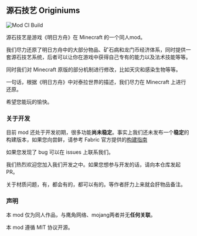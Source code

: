 ## 源石技艺 Originiums

![Mod CI Build](https://github.com/yaesey/Originiums/workflows/.github/workflows/gradle.yml/badge.svg)

源石技艺是游戏《明日方舟》在 Minecraft 的一个同人mod。

我们尽力还原了明日方舟中的大部分物品、矿石病和龙门币经济体系，同时提供一套源石技艺系统，后者可以让你在游戏中获得自己专有的能力以及法术技能等等。

同时我们对 Minecraft 原版的部分机制进行修改，比如天灾和感染生物等等。

一句话，根据《明日方舟》中对泰拉世界的描述，我们尽力在 Minecraft 上进行还原。

希望您能玩的愉快。

### 关于开发
目前 mod 还处于开发初期，很多功能**尚未稳定**。事实上我们还未发布一个**稳定**的构建版本，如果您向尝鲜，请参考 Fabric 官方提供的[构建指南](https://fabricmc.net/wiki/zh_cn:tutorial:setup)

如果您发现了 bug 可以在 issues 上联系我们。

我们热烈欢迎您加入我们开发之中。如果您想参与开发的话，请向本仓库发起 PR。

关于材质问题，有，都会有的，都可以有的。等作者肝力上来就会肝物品备注。

### 声明
本 mod 仅为同人作品，与鹰角网络、mojang两者并无**任何关联**。

本 mod 遵循 MIT 协议开源。

